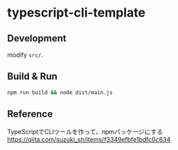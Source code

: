 # typescript-cli-template
## Development
modify `src/`.

## Build & Run
```sh
npm run build && node dist/main.js
```

## Reference
TypeScriptでCLIツールを作って、npmパッケージにする
https://qiita.com/suzuki_sh/items/f3349efbfe1bdfc0c634